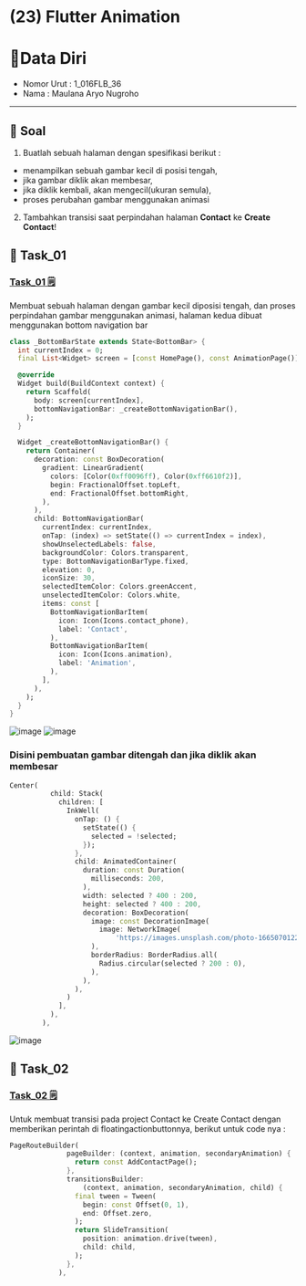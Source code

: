 # (23) Flutter Animation

# 👨Data Diri
- Nomor Urut : 1_016FLB_36
- Nama : Maulana Aryo Nugroho

---
## 📑 Soal 
1. Buatlah sebuah halaman dengan spesifikasi berikut :
- menampilkan sebuah gambar kecil di posisi tengah,
- jika gambar diklik akan membesar,
- jika diklik kembali, akan mengecil(ukuran semula),
- proses perubahan gambar menggunakan animasi
2. Tambahkan transisi saat perpindahan halaman **Contact** ke **Create Contact**!

## 📒 Task_01
### [Task_01 🗒](#descriptive-)

Membuat sebuah halaman dengan gambar kecil diposisi tengah, dan proses perpindahan gambar menggunakan animasi, halaman kedua dibuat menggunakan bottom navigation bar
```dart
class _BottomBarState extends State<BottomBar> {
  int currentIndex = 0;
  final List<Widget> screen = [const HomePage(), const AnimationPage()];

  @override
  Widget build(BuildContext context) {
    return Scaffold(
      body: screen[currentIndex],
      bottomNavigationBar: _createBottomNavigationBar(),
    );
  }

  Widget _createBottomNavigationBar() {
    return Container(
      decoration: const BoxDecoration(
        gradient: LinearGradient(
          colors: [Color(0xff0096ff), Color(0xff6610f2)],
          begin: FractionalOffset.topLeft,
          end: FractionalOffset.bottomRight,
        ),
      ),
      child: BottomNavigationBar(
        currentIndex: currentIndex,
        onTap: (index) => setState(() => currentIndex = index),
        showUnselectedLabels: false,
        backgroundColor: Colors.transparent,
        type: BottomNavigationBarType.fixed,
        elevation: 0,
        iconSize: 30,
        selectedItemColor: Colors.greenAccent,
        unselectedItemColor: Colors.white,
        items: const [
          BottomNavigationBarItem(
            icon: Icon(Icons.contact_phone),
            label: 'Contact',
          ),
          BottomNavigationBarItem(
            icon: Icon(Icons.animation),
            label: 'Animation',
          ),
        ],
      ),
    );
  }
}
```
![image](/23_Flutter-Animation/screenshot/image_02.png)
![image](/23_Flutter-Animation/screenshot/image_03.png)

### Disini pembuatan gambar ditengah dan jika diklik akan membesar
```dart
Center(
          child: Stack(
            children: [
              InkWell(
                onTap: () {
                  setState(() {
                    selected = !selected;
                  });
                },
                child: AnimatedContainer(
                  duration: const Duration(
                    milliseconds: 200,
                  ),
                  width: selected ? 400 : 200,
                  height: selected ? 400 : 200,
                  decoration: BoxDecoration(
                    image: const DecorationImage(
                      image: NetworkImage(
                          'https://images.unsplash.com/photo-1665070122183-7811591250bd?ixlib=rb-1.2.1&ixid=MnwxMjA3fDB8MHxwaG90by1wYWdlfHx8fGVufDB8fHx8&auto=format&fit=crop&w=1964&q=80'),
                    ),
                    borderRadius: BorderRadius.all(
                      Radius.circular(selected ? 200 : 0),
                    ),
                  ),
                ),
              )
            ],
          ),
        ),
```
![image](/23_Flutter-Animation/screenshot/image_04.png)

## 📒 Task_02
### [Task_02 🗒](#descriptive-)
Untuk membuat transisi pada project Contact ke Create Contact dengan memberikan perintah di floatingactionbuttonnya, berikut untuk code nya : 
```dart
PageRouteBuilder(
              pageBuilder: (context, animation, secondaryAnimation) {
                return const AddContactPage();
              },
              transitionsBuilder:
                  (context, animation, secondaryAnimation, child) {
                final tween = Tween(
                  begin: const Offset(0, 1),
                  end: Offset.zero,
                );
                return SlideTransition(
                  position: animation.drive(tween),
                  child: child,
                );
              },
            ),
```

